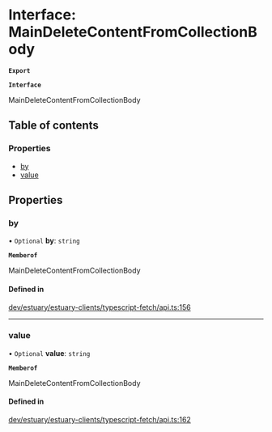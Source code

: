 # Interface: MainDeleteContentFromCollectionBody

**`Export`**

**`Interface`**

MainDeleteContentFromCollectionBody

## Table of contents

### Properties

- [by](../wiki/MainDeleteContentFromCollectionBody#by)
- [value](../wiki/MainDeleteContentFromCollectionBody#value)

## Properties

### by

• `Optional` **by**: `string`

**`Memberof`**

MainDeleteContentFromCollectionBody

#### Defined in

[dev/estuary/estuary-clients/typescript-fetch/api.ts:156](https://github.com/application-research/estuary-clients/blob/8a3562b/typescript-fetch/api.ts#L156)

___

### value

• `Optional` **value**: `string`

**`Memberof`**

MainDeleteContentFromCollectionBody

#### Defined in

[dev/estuary/estuary-clients/typescript-fetch/api.ts:162](https://github.com/application-research/estuary-clients/blob/8a3562b/typescript-fetch/api.ts#L162)
